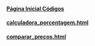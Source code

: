 #### [Página Inicial Códigos](https://felipebros.github.io/Codigos/)
#### [calculadora_porcentagem.html](https://felipebros.github.io/Codigos/src/calculadora_porcentagem.html)
#### [comparar_preços.html](https://felipebros.github.io/Codigos/src/comparar_preços.html)
